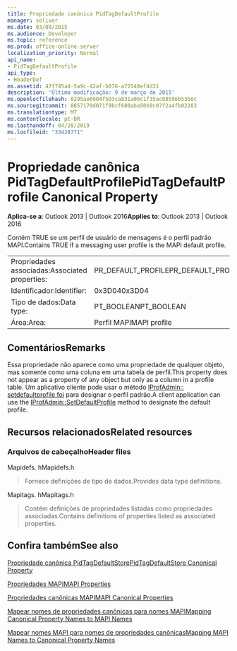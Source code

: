 ```yaml
---
title: Propriedade canônica PidTagDefaultProfile
manager: soliver
ms.date: 03/09/2015
ms.audience: Developer
ms.topic: reference
ms.prod: office-online-server
localization_priority: Normal
api_name:
- PidTagDefaultProfile
api_type:
- HeaderDef
ms.assetid: 47f745a4-5a9c-42af-b076-a72548ef4d31
description: 'Última modificação: 9 de março de 2015'
ms.openlocfilehash: 8295ae6904f503ca831a00c1f35ac08596b5358c
ms.sourcegitcommit: 8657170d071f9bcf680aba50b9c07f2a4fb82283
ms.translationtype: MT
ms.contentlocale: pt-BR
ms.lasthandoff: 04/28/2019
ms.locfileid: "33428771"
---
```

# <a name="pidtagdefaultprofile-canonical-property"></a><span data-ttu-id="e55d2-103">Propriedade canônica PidTagDefaultProfile</span><span class="sxs-lookup"><span data-stu-id="e55d2-103">PidTagDefaultProfile Canonical Property</span></span>

  
  
<span data-ttu-id="e55d2-104">**Aplica-se a**: Outlook 2013 | Outlook 2016</span><span class="sxs-lookup"><span data-stu-id="e55d2-104">**Applies to**: Outlook 2013 | Outlook 2016</span></span> 
  
<span data-ttu-id="e55d2-105">Contém TRUE se um perfil de usuário de mensagens é o perfil padrão MAPI.</span><span class="sxs-lookup"><span data-stu-id="e55d2-105">Contains TRUE if a messaging user profile is the MAPI default profile.</span></span>
  
|||
|:-----|:-----|
|<span data-ttu-id="e55d2-106">Propriedades associadas:</span><span class="sxs-lookup"><span data-stu-id="e55d2-106">Associated properties:</span></span>  <br/> |<span data-ttu-id="e55d2-107">PR_DEFAULT_PROFILE</span><span class="sxs-lookup"><span data-stu-id="e55d2-107">PR_DEFAULT_PROFILE</span></span>  <br/> |
|<span data-ttu-id="e55d2-108">Identificador:</span><span class="sxs-lookup"><span data-stu-id="e55d2-108">Identifier:</span></span>  <br/> |<span data-ttu-id="e55d2-109">0x3D04</span><span class="sxs-lookup"><span data-stu-id="e55d2-109">0x3D04</span></span>  <br/> |
|<span data-ttu-id="e55d2-110">Tipo de dados:</span><span class="sxs-lookup"><span data-stu-id="e55d2-110">Data type:</span></span>  <br/> |<span data-ttu-id="e55d2-111">PT_BOOLEAN</span><span class="sxs-lookup"><span data-stu-id="e55d2-111">PT_BOOLEAN</span></span>  <br/> |
|<span data-ttu-id="e55d2-112">Área:</span><span class="sxs-lookup"><span data-stu-id="e55d2-112">Area:</span></span>  <br/> |<span data-ttu-id="e55d2-113">Perfil MAPI</span><span class="sxs-lookup"><span data-stu-id="e55d2-113">MAPI profile</span></span>  <br/> |
   
## <a name="remarks"></a><span data-ttu-id="e55d2-114">Comentários</span><span class="sxs-lookup"><span data-stu-id="e55d2-114">Remarks</span></span>

<span data-ttu-id="e55d2-115">Essa propriedade não aparece como uma propriedade de qualquer objeto, mas somente como uma coluna em uma tabela de perfil.</span><span class="sxs-lookup"><span data-stu-id="e55d2-115">This property does not appear as a property of any object but only as a column in a profile table.</span></span> <span data-ttu-id="e55d2-116">Um aplicativo cliente pode usar o método [IProfAdmin:: setdefaultprofile foi](iprofadmin-setdefaultprofile.md) para designar o perfil padrão.</span><span class="sxs-lookup"><span data-stu-id="e55d2-116">A client application can use the [IProfAdmin::SetDefaultProfile](iprofadmin-setdefaultprofile.md) method to designate the default profile.</span></span> 
  
## <a name="related-resources"></a><span data-ttu-id="e55d2-117">Recursos relacionados</span><span class="sxs-lookup"><span data-stu-id="e55d2-117">Related resources</span></span>

### <a name="header-files"></a><span data-ttu-id="e55d2-118">Arquivos de cabeçalho</span><span class="sxs-lookup"><span data-stu-id="e55d2-118">Header files</span></span>

<span data-ttu-id="e55d2-119">Mapidefs. h</span><span class="sxs-lookup"><span data-stu-id="e55d2-119">Mapidefs.h</span></span>
  
> <span data-ttu-id="e55d2-120">Fornece definições de tipo de dados.</span><span class="sxs-lookup"><span data-stu-id="e55d2-120">Provides data type definitions.</span></span>
    
<span data-ttu-id="e55d2-121">Mapitags. h</span><span class="sxs-lookup"><span data-stu-id="e55d2-121">Mapitags.h</span></span>
  
> <span data-ttu-id="e55d2-122">Contém definições de propriedades listadas como propriedades associadas.</span><span class="sxs-lookup"><span data-stu-id="e55d2-122">Contains definitions of properties listed as associated properties.</span></span>
    
## <a name="see-also"></a><span data-ttu-id="e55d2-123">Confira também</span><span class="sxs-lookup"><span data-stu-id="e55d2-123">See also</span></span>



[<span data-ttu-id="e55d2-124">Propriedade canônica PidTagDefaultStore</span><span class="sxs-lookup"><span data-stu-id="e55d2-124">PidTagDefaultStore Canonical Property</span></span>](pidtagdefaultstore-canonical-property.md)


[<span data-ttu-id="e55d2-125">Propriedades MAPI</span><span class="sxs-lookup"><span data-stu-id="e55d2-125">MAPI Properties</span></span>](mapi-properties.md)
  
[<span data-ttu-id="e55d2-126">Propriedades canônicas MAPI</span><span class="sxs-lookup"><span data-stu-id="e55d2-126">MAPI Canonical Properties</span></span>](mapi-canonical-properties.md)
  
[<span data-ttu-id="e55d2-127">Mapear nomes de propriedades canônicas para nomes MAPI</span><span class="sxs-lookup"><span data-stu-id="e55d2-127">Mapping Canonical Property Names to MAPI Names</span></span>](mapping-canonical-property-names-to-mapi-names.md)
  
[<span data-ttu-id="e55d2-128">Mapear nomes MAPI para nomes de propriedades canônicas</span><span class="sxs-lookup"><span data-stu-id="e55d2-128">Mapping MAPI Names to Canonical Property Names</span></span>](mapping-mapi-names-to-canonical-property-names.md)

